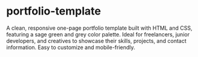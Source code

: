 # portfolio-template
A clean, responsive one-page portfolio template built with HTML and CSS, featuring a sage green and grey color palette. Ideal for freelancers, junior developers, and creatives to showcase their skills, projects, and contact information. Easy to customize and mobile-friendly.
